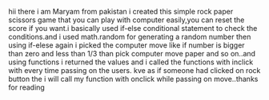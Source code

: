 hii there i am Maryam from pakistan i created this simple rock paper scissors game that you can play with computer easily,you can reset the score if you want.i basically used if-else  conditional statement to check the conditions.and i used math.random for generating a random number then using if-elese again i picked the computer move like if number is bigger than zero and less than 1/3 than pick computer move paper and so on..and using functions i returned the values and i called the functions with inclick with every time passing on the users. kve as if someone had clicked on rock button the i will call my function with onclick while passing on move..thanks for reading 
